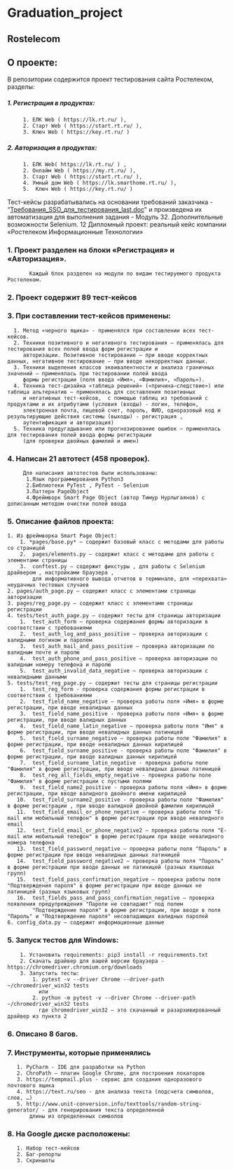 # Graduation_project
## Rostelecom

## О проекте:

В репозитории содержится проект тестирования сайта Ростелеком, разделы:
##### 1. Регистрация в продуктах:
         1.	ЕЛК Web ( https://lk.rt.ru/ ), 
         2.	Старт Web ( https://start.rt.ru/ ), 
         3.	Ключ Web ( https://key.rt.ru/ )
##### 2. Авторизация в продуктах:
         1.	ЕЛК Web( https://lk.rt.ru/ ) , 
         2.	Онлайм Web ( https://my.rt.ru/ ),
         3.	Старт Web ( https://start.rt.ru/ ), 
         4.	Умный дом Web ( https://lk.smarthome.rt.ru/ ), 
         5.	 Ключ Web ( https://key.rt.ru/ )
   
Тест-кейсы разрабатывались на основании требований заказчика - “[Требования_SSO_для_тестирования_last.doc](https://docs.google.com/document/d/1fOjYGOBZP10ssxL4jrEq3bG2wLUD_IKq/edit?usp=sharing&ouid=114969839533758832510&rtpof=true&sd=true)" и произведена их автоматизация для выполнения задания - Модуль 32. Дополнительные возможности Selenium. 12 Дипломный проект: реальный кейс компании «Ростелеком Информационные Технологии» 

### 1. Проект разделен на блоки «Регистрация» и «Авторизация».            
           Каждый блок разделен на модули по видам тестируемого продукта Ростелеком.

### 2. Проект содержит 89 тест-кейсов

### 3. При составлении тест-кейсов применены:                                                                                                                                                                                            
      1. Метод «черного ящика» - применялся при составлении всех тест-кейсов.                            
      2. Техники позитивного и негативного тестирования – применялась для тестирования всех полей ввода форм регистрации и
         авторизации. Позитивное тестирование – при вводе корректных данных, негативное тестирование – при вводе некорректных данных.                
      3. Техники выделения классов эквивалентности и анализа граничных значений – применялась при тестировании полей ввода
         формы регистрации (поля ввода «Имя», «Фамилия», «Пароль»).       
      4. Техника тест-дизайна «таблица решений» («причина—следствие») или таблица альтернатив – применялась для составления позитивных
         и негативных тест-кейсов,  с помощью таблиц из требований с продуктами и их атрибутами (условия (входы) - логин, телефон,
         электронная почта, лицевой счет, пароль, ФИО, одноразовый код и результирующие действия системы (выходы) - регистрация ,
         аутентификация и авторизация)         
      5. Техника предугадывание или прогнозирование ошибок – применялась для тестирования полей ввода формы регистрации
         (для проверки двойных фамилий и имен)        

### 4. Написан 21 автотест (458 проверок). 
         Для написания автотестов были использованы:
          1.Язык программирования Python3
          2.Библиотеки PyTest , PyTest - Selenium
          3.Паттерн PageObject
          4.Фреймворк Smart Page Object (автор Тимур Нурлыгаянов) с дописанным методом очистки полей ввода
### 5. Описание файлов проекта:
    1. Из фреймворка Smart Page Object:
        1. *pages/base.py* – содержит базовый класс с методами для работы со страницей 
        2.	pages/elements.py – содержит класс с методами для работы с элементами страницы
        3.	conftest.py – содержит фикстуры , для работы с Selenium драйвером , настройками браузера , 
            для информативного вывода отчетов в терминале, для «перехвата» неудачных тестовых случаев
    2. pages/auth_page.py – содержит класс с элементами страницы авторизации
    3. pages/reg_page.py – содержит класс с элементами страницы регистрации
    4. tests/test_auth_page.py – содержит тесты для страницы авторизации
        1.	test_auth_form – проверка содержания формы авторизации в соответствии с требованиями
        2.	test_auth_log_and_pass_positive – проверка авторизации с валидными логином и паролем
        3.	test_auth_mail_and_pass_positive – проверка авторизации по валидным почте и паролю
        4.	test_auth_phone_and_pass_positive – проверка авторизации по валидным номеру телефона и паролю
        5.	test_auth_invalid_data_negative – проверка авторизации с невалидными данными
    5. tests/test_reg_page.py – содержит тесты для страницы регистрации
        1.	test_reg_form - проверка содержания формы регистрации в соответствии с требованиями
        2.	test_field_name_negative – проверка работы поля «Имя» в форме регистрации, при вводе невалидных данных
        3.	test_field_name_positive - проверка работы поля «Имя» в форме регистрации, при вводе валидных данных
        4.	test_field_name_latin_negative – проверка работы поля "Имя" в форме регистрации, при вводе невалидных данных латиницей
        5.	test_field_surname_negative – проверка работы поле "Фамилия" в форме регистрации, при вводе невалидных данных кирилицей
        6.	test_field_surname_positive - проверка работы поле "Фамилия" в форме регистрации, при вводе валидных данных кирилицей
        7.	test_field_surname_latin_negative - проверка работы поле "Фамилия" в форме регистрации, при вводе невалидных данных латиницей
        8.	test_reg_all_fields_empty_negative - проверка работы поле "Фамилия" в форме регистрации с пустыми полями
        9.	test_field_name2_positive - проверка работы поля «Имя» в форме регистрации, при вводе валидного двойного имени кирилицей
       10.	test_field_surname2_positive - проверка работы поле "Фамилия" в форме регистрации , при вводе валидной двойной фамилии кирилицей
       11.	test_field_email_or_phone_negative – проверка работы поля "E-mail или мобильный телефон" в форме регистрации при вводе невалидного email
       12.	test_field_email_or_phone_negative2 – проверка работы поля "E-mail или мобильный телефон" в форме регистрации при вводе невалидного номера телефона
       13.	test_field_password_negative – проверка работы поля "Пароль" в форме регистрации при вводе невалидных данных латиницей
       14.	test_field_password_negative2 – проверка работы поля "Пароль" в форме регистрации при вводе данных не латиницей (разных языковых групп)
       15.	test_field_pass_confirmation_negative – проверка работы поля "Подтверждения пароля" в форме регистрации при вводе данных не латиницей (разных языковых групп)
       16.	test_fields_pass_and_pass_confirmation_negative – проверка появления предупреждения "Пароли не совпадают" под полем
            "Подтверждение пароля" в форме регистрации, при вводе в поля "Пароль" и "Подтверждение пароля" несовпадающих валидных паролей
    6. config_data.py – содержит информационные данные
   
### 5. Запуск тестов для Windows:
        1. Установить requirements: pip3 install -r requirements.txt
        2. Скачать драйвер для вашей версии браузера - https://chromedriver.chromium.org/downloads
        3. Запустить тесты: 
            1. pytest -v --driver Chrome --driver-path ~/chromedriver_win32 tests
              или
            2. python -m pytest -v --driver Chrome --driver-path ~/chromedriver_win32 tests
              где chromedriver_win32 – это скачанный и разархивированный драйвер из пункта 2 

### 6. Описано 8 багов.

### 7. Инструменты, которые применялись
       1. PyCharm - IDE для разработки на Python
       2. ChroPath – плагин Google Chrome, для построения локаторов
       3. https://tempmail.plus - сервис для создания одноразового почтового ящика
       4. https://text.ru/seo - для анализа текста (подсчета символов, слов, …)
       5. http://www.unit-conversion.info/texttools/random-string-generator/ - для генерирования текста определенной
           длины из определенных символов

### 8. На Google диске расположены:
       1. Набор тест-кейсов
       2. Баг-репорты
       3. Скриншоты

